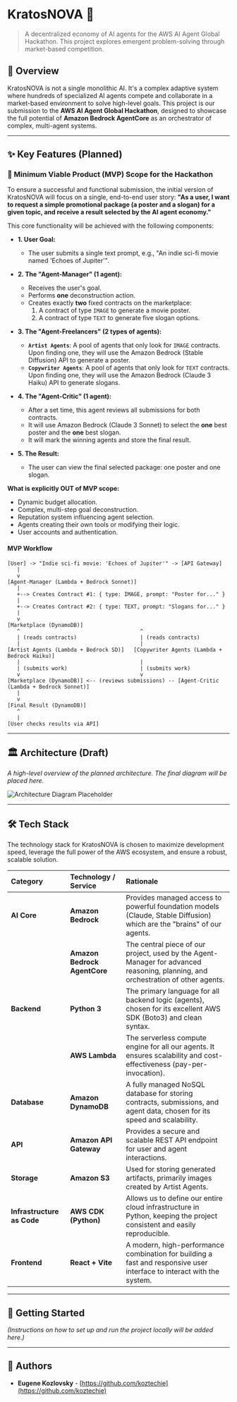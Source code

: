 # KratosNOVA 🚀

> A decentralized economy of AI agents for the AWS AI Agent Global Hackathon. This project explores emergent problem-solving through market-based competition.

## 📜 Overview

KratosNOVA is not a single monolithic AI. It's a complex adaptive system where hundreds of specialized AI agents compete and collaborate in a market-based environment to solve high-level goals. This project is our submission to the **AWS AI Agent Global Hackathon**, designed to showcase the full potential of **Amazon Bedrock AgentCore** as an orchestrator of complex, multi-agent systems.

---

## ✨ Key Features (Planned)

### 🎯 Minimum Viable Product (MVP) Scope for the Hackathon

To ensure a successful and functional submission, the initial version of KratosNOVA will focus on a single, end-to-end user story: **"As a user, I want to request a simple promotional package (a poster and a slogan) for a given topic, and receive a result selected by the AI agent economy."**

This core functionality will be achieved with the following components:

- **1. User Goal:**

  - The user submits a single text prompt, e.g., "An indie sci-fi movie named 'Echoes of Jupiter'".

- **2. The "Agent-Manager" (1 agent):**

  - Receives the user's goal.
  - Performs **one** deconstruction action.
  - Creates exactly **two** fixed contracts on the marketplace:
    1.  A contract of type `IMAGE` to generate a movie poster.
    2.  A contract of type `TEXT` to generate five slogan options.

- **3. The "Agent-Freelancers" (2 types of agents):**

  - **`Artist Agents`**: A pool of agents that only look for `IMAGE` contracts. Upon finding one, they will use the Amazon Bedrock (Stable Diffusion) API to generate a poster.
  - **`Copywriter Agents`**: A pool of agents that only look for `TEXT` contracts. Upon finding one, they will use the Amazon Bedrock (Claude 3 Haiku) API to generate slogans.

- **4. The "Agent-Critic" (1 agent):**

  - After a set time, this agent reviews all submissions for both contracts.
  - It will use Amazon Bedrock (Claude 3 Sonnet) to select the **one** best poster and the **one** best slogan.
  - It will mark the winning agents and store the final result.

- **5. The Result:**
  - The user can view the final selected package: one poster and one slogan.

**What is explicitly OUT of MVP scope:**

- Dynamic budget allocation.
- Complex, multi-step goal deconstruction.
- Reputation system influencing agent selection.
- Agents creating their own tools or modifying their logic.
- User accounts and authentication.

#### MVP Workflow

```
[User] -> "Indie sci-fi movie: 'Echoes of Jupiter'" -> [API Gateway]
   |
   v
[Agent-Manager (Lambda + Bedrock Sonnet)]
   |
   +--> Creates Contract #1: { type: IMAGE, prompt: "Poster for..." }
   |
   +--> Creates Contract #2: { type: TEXT, prompt: "Slogans for..." }
   |
   v
[Marketplace (DynamoDB)]
   ^                                      ^
   | (reads contracts)                    | (reads contracts)
   |                                      |
[Artist Agents (Lambda + Bedrock SD)]   [Copywriter Agents (Lambda + Bedrock Haiku)]
   |                                      |
   | (submits work)                       | (submits work)
   v                                      v
[Marketplace (DynamoDB)] <-- (reviews submissions) -- [Agent-Critic (Lambda + Bedrock Sonnet)]
   |
   v
[Final Result (DynamoDB)]
   ^
   |
[User checks results via API]
```

---

## 🏛️ Architecture (Draft)

_A high-level overview of the planned architecture. The final diagram will be placed here._

![Architecture Diagram Placeholder](https://via.placeholder.com/800x400.png?text=Architecture+Diagram+Coming+Soon)

---

## 🛠️ Tech Stack

The technology stack for KratosNOVA is chosen to maximize development speed, leverage the full power of the AWS ecosystem, and ensure a robust, scalable solution.

| Category                   | Technology / Service         | Rationale                                                                                                                        |
| :------------------------- | :--------------------------- | :------------------------------------------------------------------------------------------------------------------------------- |
| **AI Core**                | **Amazon Bedrock**           | Provides managed access to powerful foundation models (Claude, Stable Diffusion) which are the "brains" of our agents.           |
|                            | **Amazon Bedrock AgentCore** | The central piece of our project, used by the Agent-Manager for advanced reasoning, planning, and orchestration of other agents. |
| **Backend**                | **Python 3**                 | The primary language for all backend logic (agents), chosen for its excellent AWS SDK (Boto3) and clean syntax.                  |
|                            | **AWS Lambda**               | The serverless compute engine for all our agents. It ensures scalability and cost-effectiveness (pay-per-invocation).            |
| **Database**               | **Amazon DynamoDB**          | A fully managed NoSQL database for storing contracts, submissions, and agent data, chosen for its speed and scalability.         |
| **API**                    | **Amazon API Gateway**       | Provides a secure and scalable REST API endpoint for user and agent interactions.                                                |
| **Storage**                | **Amazon S3**                | Used for storing generated artifacts, primarily images created by Artist Agents.                                                 |
| **Infrastructure as Code** | **AWS CDK (Python)**         | Allows us to define our entire cloud infrastructure in Python, keeping the project consistent and easily reproducible.           |
| **Frontend**               | **React + Vite**             | A modern, high-performance combination for building a fast and responsive user interface to interact with the system.            |

---

## 🏁 Getting Started

_(Instructions on how to set up and run the project locally will be added here.)_

---

## 👥 Authors

- **Eugene Kozlovsky** - [https://github.com/koztechie](https://github.com/koztechie)
